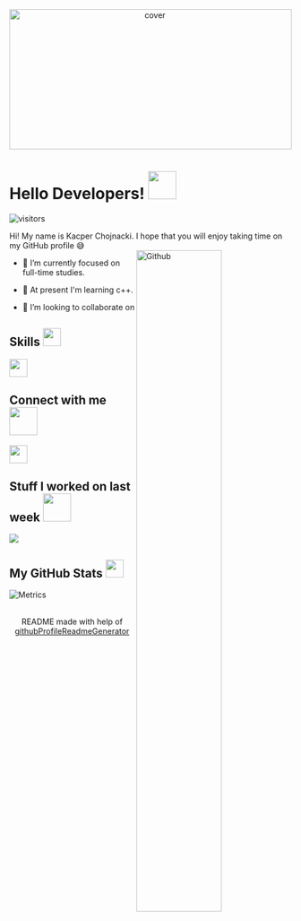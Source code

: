 <div align="center">
<img width="100%" height = "250px" src="https://media.tenor.com/s96DWMIVYdgAAAAd/dwight-schrute-the-office.gif" alt="cover" />
</div>

<h1> Hello Developers! <img src = "https://raw.githubusercontent.com/rahulbanerjee26/githubProfileReadmeGenerator/main/gifs/wave.gif" width = 50px height='50px'> </h1>
<p align='center'>

![visitors](https://visitor-badge.glitch.me/badge?page_id=Kacper-Chojnacki.Kacper-Chojnacki)

</p>
<div size='20px'> Hi! My name is Kacper Chojnacki. I hope that you will enjoy taking time on my GitHub profile 😅
</div>

<img width="55%" align="right" alt="Github" src="[[https://raw.githubusercontent.com/rahulbanerjee26/githubProfileReadmeGenerator/47a1a7b035154ce002fffc42e803b6ca8acbc4f3/gifs/git-header.svg](https://i.pinimg.com/originals/78/5a/1b/785a1b9c359640da6bc9cfe3670b42ba.png)](https://i.pinimg.com/originals/78/5a/1b/785a1b9c359640da6bc9cfe3670b42ba.png)" />


- 🔭 I’m currently focused on full-time studies.

- 🌱 At present I'm learning c++. 

- 👯 I’m looking to collaborate on  

<h2> Skills <img src = "https://raw.githubusercontent.com/rahulbanerjee26/githubProfileReadmeGenerator/main/gifs/code.gif" width = 32px height=32px> </h2>
<a href= https://github.com/Kacper-Chojnacki?tab=repositories&q=&type=&language=cpp&sort= > <img width ='32px' height='32px' src ='https://raw.githubusercontent.com/rahulbanerjee26/githubAboutMeGenerator/main/icons/cpp.svg'> </a>


<h2> Connect with me <img src='https://raw.githubusercontent.com/rahulbanerjee26/githubProfileReadmeGenerator/main/gifs/handShake.gif' width="50px" height=50px> </h2>
<a href = 'https://www.github.com/Kacper-Chojnacki'> <img width = '32px' align= 'center' src="https://raw.githubusercontent.com/rahulbanerjee26/githubAboutMeGenerator/main/icons/github.svg"/></a> 


<h2> Stuff I worked on last week  <img src = "https://raw.githubusercontent.com/rahulbanerjee26/githubProfileReadmeGenerator/main/gifs/needABreak.gif" width = 50px height= 50px> </h2>
<a href="https://github.com/anuraghazra/github-readme-stats">
<img align="center" src="https://github-readme-stats.vercel.app/api/wakatime?username=@KacperChojnacki&compact=True"/>
</a>
<br>


<h2> My GitHub Stats <img src='https://raw.githubusercontent.com/rahulbanerjee26/githubProfileReadmeGenerator/main/gifs/github.gif' width='32px' height=32px> </h2>

![Metrics](https://metrics.lecoq.io/Kacper-Chojnacki?template=classic&config.timezone=America%2FToronto)


<br>
<footer align='center'>README made with help of <a href='https://github.com/rahulbanerjee26/githubProfileReadmeGenerator'>githubProfileReadmeGenerator</a> </footer>
